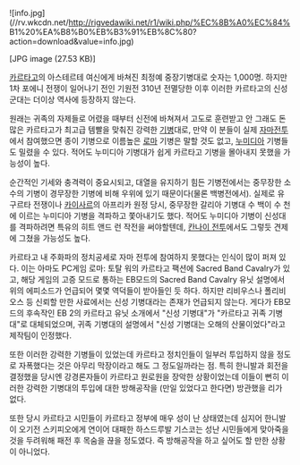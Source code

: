![info.jpg](//rv.wkcdn.net/http://rigvedawiki.net/r1/wiki.php/%EC%8B%A0%EC%84%
B1%20%EA%B8%B0%EB%B3%91%EB%8C%80?action=download&value=info.jpg)

[JPG image (27.53 KB)]

[카르타고](%EC%B9%B4%EB%A5%B4%ED%83%80%EA%B3%A0.md)의 아스테르테 여신에게 바쳐진 최정예 중장기병대로
숫자는 1,000명. 하지만 1차 포에니 전쟁이 일어나기 전인 기원전 310년 전멸당한 이후 이러한 카르타고의 신성군대는 더이상 역사에
등장하지 않는다.

원래는 귀족의 자제들로 어렸을 때부터 신전에 바쳐져서 고도로 훈련받고 안 그래도 돈많은 카르타고가 최고급 템빨을 맞춰진 강력한
[기병](%EA%B8%B0%EB%B3%91.md)대로, 만약 이 분들이 실제 [자마전투](%EC%9E%90%EB%A7%88%20%EC%A0%84%ED%88%AC.md)에서 참여했으면 종이 기병으로 이름높은
[로마](%EB%A1%9C%EB%A7%88.md) 기병은 말할 것도 없고,
[누미디아](%EB%88%84%EB%AF%B8%EB%94%94%EC%95%84.md) 기병들도 밀렸을 수 있다. 적어도 누미디아
기병대가 쉽게 카르타고 기병을 몰아내지 못했을 가능성이 높다.

순간적인 기세와 충격력이 중요시되고, 대열을 유지하기 힘든 기병전에서는 중무장한 소수의 기병이 경무장한 기병에 비해 우위에 있기
때문이다(물론 백병전에서). 실제로 유구르타 전쟁이나
[카이사르](%EC%B9%B4%EC%9D%B4%EC%82%AC%EB%A5%B4.md)의 아프리카 원정 당시, 중무장한 갈리아 기병대 수
백이 수 천에 이르는 누미디아 기병을 격파하고 쫓아내기도 했다. 적어도 누미디아 기병이 신성대를 격파하려면 특유의 히트 앤드 런 작전을
써야할텐데, [칸나이 전투](%EC%B9%B8%EB%82%98%EC%9D%B4%20%EC%A0%84%ED%88%AC.md)에서도 그렇듯
견제에 그쳤을 가능성도 높다.

카르타고 내 주화파의 정치공세로 자마 전투에 참여하지 못했다는 인식이 많이 퍼져 있다. 이는 아마도 PC게임 로마: 토탈 워의 카르타고
팩션에 Sacred Band Cavalry가 있고, 해당 게임의 고증 모드로 통하는 EB모드의 Sacred Band Cavalry 유닛
설명에서 위의 에피소드가 언급되어 몇몇 역덕들이 받아들인 듯 하다. 하지만 리비우스나 폴리비오스 등 신뢰할 만한 사료에서는 신성 기병대라는
존재가 언급되지 않는다. 게다가 EB모드의 후속작인 EB 2의 카르타고 유닛 소개에서 "신성 기병대"가 "카르타고 귀족 기병대"로
대체되었으며, 귀족 기병대의 설명에서 "신성 기병대는 오해의 산물이었다"라고 제작팀이 인정했다.

또한 이러한 강력한 기병들이 있었는데 카르타고 정치인들이 일부러 투입하지 않을 정도로 자폭했다는 것은 아무리 막장이라고 해도 그 정도일까라는
점. 특히 한니발과 회전을 결정했을 당시엔 강경론자들이 카르타고 원로원을 장악한 상황이었는데 이들이 뻔히 이러한 강력한 기병대의 투입에 대한
방해공작을 (만일 있었다고 한다면) 방관했을 리가 없다.  

또한 당시 카르타고 시민들이 카르타고 정부에 매우 성이 난 상태였는데 심지어 한니발이 오기전 스키피오에게 연이어 대패한 하스드루발 기스코는
성난 시민들에게 맞아죽을 것을 두려워해 패전 후 목숨을 끊을 정도였다. 즉 방해공작을 하고 싶어도 할 만한 상황이 아니었다.

